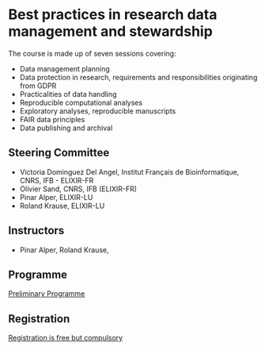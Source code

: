 # Best practices in research data management and stewardship

The course is made up of seven sessions covering:

* Data management planning
* Data protection in research, requirements and responsibilities originating from GDPR
* Practicalities of data handling
* Reproducible computational analyses
* Exploratory analyses, reproducible manuscripts
* FAIR data principles
* Data publishing and archival

## Steering Committee

* Victoria Dominguez Del Angel, Institut Français de Bioinformatique, CNRS, IFB - ELIXIR-FR
* Olivier Sand, CNRS, IFB (ELIXIR-FR)
* Pinar Alper, ELIXIR-LU
* Roland Krause, ELIXIR-LU

## Instructors

* Pinar Alper, Roland Krause, 

## Programme
[Preliminary Programme](Programme.md)

## Registration
[Registration is free but compulsory](Registration.md)
